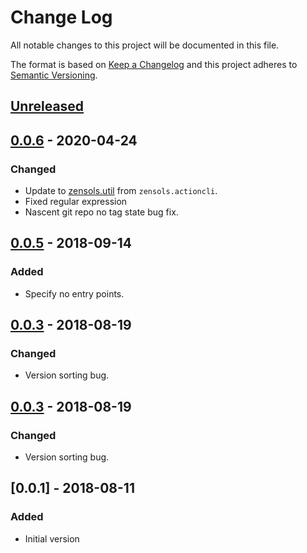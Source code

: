 # Change Log
All notable changes to this project will be documented in this file.

The format is based on [Keep a Changelog](http://keepachangelog.com/)
and this project adheres to [Semantic Versioning](http://semver.org/).


## [Unreleased]


## [0.0.6] - 2020-04-24
### Changed
- Update to [zensols.util] from `zensols.actioncli`.
- Fixed regular expression
- Nascent git repo no tag state bug fix.


## [0.0.5] - 2018-09-14
### Added
- Specify no entry points.


## [0.0.3] - 2018-08-19
### Changed
- Version sorting bug.


## [0.0.3] - 2018-08-19
### Changed
- Version sorting bug.


## [0.0.1] - 2018-08-11
### Added
- Initial version


[Unreleased]: https://github.com/plandes/zenpybuild/compare/v0.0.6...HEAD
[0.0.6]: https://github.com/plandes/zenpybuild/compare/v0.0.5...v0.0.6
[0.0.5]: https://github.com/plandes/zenpybuild/compare/v0.0.4...v0.0.5
[0.0.4]: https://github.com/plandes/zenpybuild/compare/v0.0.3...v0.0.4
[0.0.3]: https://github.com/plandes/zenpybuild/compare/v0.0.2...v0.0.3
[0.0.2]: https://github.com/plandes/zenpybuild/compare/v0.0.1...v0.0.2


<!-- links -->
[zensols.util]: https://github.com/plandes/util
